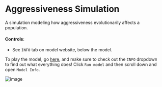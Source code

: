 # Aggressiveness Simulation
A simulation modeling how aggressiveness evolutionarily affects a population.
#### Controls:
- See `INFO` tab on model website, below the model.

To play the model, go [here](https://modelingcommons.org/browse/one_model/7515#model_tabs_browse_nlw), and make sure to check out the `INFO` dropdown to find out what everything does! Click `Run model` and then scroll down and open `Model Info`.

![image](https://github.com/user-attachments/assets/c4320f9f-df68-468f-8484-e8b95c18d239)

